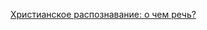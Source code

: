 [Христианское распознавание: о чем речь?](https://jesuit.ru/%d1%85%d1%80%d0%b8%d1%81%d1%82%d0%b8%d0%b0%d0%bd%d1%81%d0%ba%d0%be%d0%b5-%d1%80%d0%b0%d1%81%d0%bf%d0%be%d0%b7%d0%bd%d0%b0%d0%b2%d0%b0%d0%bd%d0%b8%d0%b5/)


